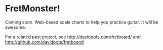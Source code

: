 # FretMonster!

Coming soon. Web-based scale charts to help you practice guitar. It will be awesome.

For a related past project, see http://davidpots.com/fretboard/ and http://github.com/davidpots/fretboard/